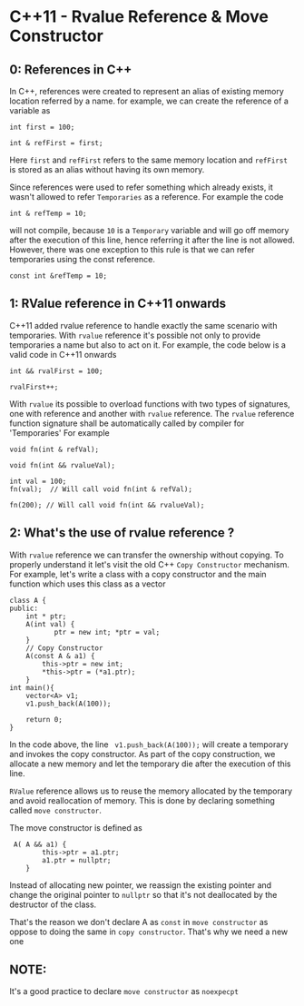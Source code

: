 # C++11 - Rvalue Reference & Move Constructor

## 0: References in C++

In C++, references were created to represent an alias of existing memory location referred by a name.
for example, we can create the reference of a variable as 

```
int first = 100;

int & refFirst = first;

```

Here `first` and `refFirst` refers to the same memory location and `refFirst` is stored as an alias without having its own memory. 

Since references were used to refer something which already exists, it wasn't allowed to refer `Temporaries` as a reference. For example the code

```
int & refTemp = 10;
```
will not compile, because `10` is a `Temporary` variable and will go off memory after the execution of this line, hence referring it after the line is not allowed. However, there was one exception to this rule is that we can refer temporaries using the const reference.

```
const int &refTemp = 10;
```

## 1: RValue reference in C++11 onwards

C++11 added rvalue reference to handle exactly the same scenario with temporaries. With `rvalue` reference it's possible not only to provide temporaries a name but also to act on it. For example, the code below is a valid code in C++11 onwards

```
int && rvalFirst = 100;

rvalFirst++;

```

With `rvalue` its possible to overload functions with two types of signatures, one with reference and another with `rvalue` reference. The `rvalue` reference function signature shall be automatically called by compiler for 'Temporaries'  For example

```
void fn(int & refVal); 

void fn(int && rvalueVal);

int val = 100;
fn(val);  // Will call void fn(int & refVal); 

fn(200); // Will call void fn(int && rvalueVal);

```

## 2: What's the use of rvalue reference ?

With `rvalue` reference we can transfer the ownership without copying. To properly understand it let's visit the old C++ `Copy Constructor` mechanism. For example, let's write a class with a copy constructor and the main function which uses this class as a vector

```
class A {
public:
    int * ptr;
    A(int val) {
           ptr = new int; *ptr = val;
    }
    // Copy Constructor
    A(const A & a1) {
        this->ptr = new int;
        *this->ptr = (*a1.ptr);
    }
int main(){
    vector<A> v1;
    v1.push_back(A(100));
  
    return 0;
}
```

In the code above, the line ` v1.push_back(A(100));` will create a temporary and invokes the copy constructor. As part of the copy construction, we allocate a new memory and let the temporary die after the execution of this line.

`RValue` reference allows us to reuse the memory allocated by the temporary and avoid reallocation of memory. This is done by declaring something called `move constructor`. 

The move constructor is defined as 

```
 A( A && a1) {
        this->ptr = a1.ptr;
        a1.ptr = nullptr;
    }

```

Instead of allocating new pointer, we reassign the existing pointer and change the original pointer to `nullptr` so that it's not deallocated by the destructor of the class.  

That's the reason we don't declare A as `const` in `move constructor` as oppose to doing the same in `copy constructor`. That's why we need a new one

## NOTE:

It's a good practice to declare `move constructor` as `noexpecpt`

